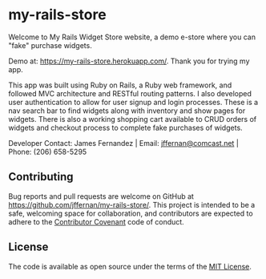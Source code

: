 # my-rails-store

Welcome to My Rails Widget Store website, a demo e-store where you can "fake" purchase widgets. 

Demo at: https://my-rails-store.herokuapp.com/.  Thank you for trying my app.

This app was built using Ruby on Rails, a Ruby web framework, and followed MVC architecture and RESTful routing patterns. I also developed user authentication to allow for user signup and login processes. These is a nav search bar to find widgets along with inventory and show pages for widgets. There is also a working shopping cart available to CRUD orders of widgets and checkout process to complete fake purchases of widgets.

Developer Contact: James Fernandez | Email: jffernan@comcast.net | Phone: (206) 658-5295

## Contributing

Bug reports and pull requests are welcome on GitHub at https://github.com/jffernan/my-rails-store/. This project is intended to be a safe, welcoming space for collaboration, and contributors are expected to adhere to the [Contributor Covenant](http://contributor-covenant.org) code of conduct.

## License

The code is available as open source under the terms of the [MIT License](http://opensource.org/licenses/MIT).
